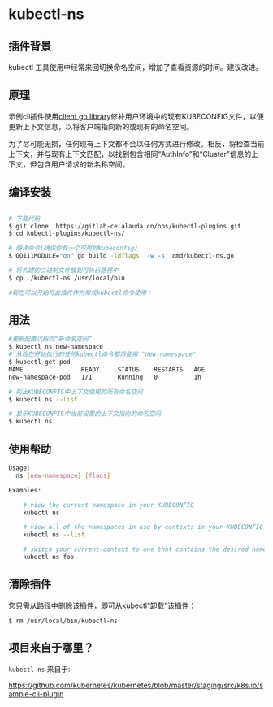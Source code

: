 # kubectl-ns


## 插件背景
kubectl 工具使用中经常来回切换命名空间，增加了查看资源的时间。建议改进。


## 原理

示例cli插件使用[client go library](https://github.com/kubernetes/client-go/tree/master/tools/clientcmd)修补用户环境中的现有KUBECONFIG文件，以便更新上下文信息，以将客户端指向新的或现有的命名空间。

为了尽可能无损，任何现有上下文都不会以任何方式进行修改。相反，将检查当前上下文，并与现有上下文匹配，以找到包含相同“AuthInfo”和“Cluster”信息的上下文，但包含用户请求的新名称空间。


## 编译安装

```sh

# 下载代码
$ git clone  https://gitlab-ce.alauda.cn/ops/kubectl-plugins.git
$ cd kubectl-plugins/kubectl-ns/

# 编译命令(确保你有一个可用的kubeconfig)
$ GO111MODULE="on" go build -ldflags '-w -s' cmd/kubectl-ns.go

# 将构建的二进制文件放到可执行路径中
$ cp ./kubectl-ns /usr/local/bin

#现在可以开始将此插件作为常规kubectl命令使用：
```

## 用法
```sh
#更新配置以指向“新命名空间”
$ kubectl ns new-namespace
# 从现在开始执行的任何kubectl命令都将使用 "new-namespace"
$ kubectl get pod
NAME                READY     STATUS    RESTARTS   AGE
new-namespace-pod   1/1       Running   0          1h

# 列出KUBECONFIG中上下文使用的所有命名空间
$ kubectl ns --list

# 显示KUBECONFIG中当前设置的上下文指向的命名空间
$ kubectl ns
```

## 使用帮助
```sh
Usage:
  ns [new-namespace] [flags]

Examples:

	# view the current namespace in your KUBECONFIG
	kubectl ns

	# view all of the namespaces in use by contexts in your KUBECONFIG
	kubectl ns --list

	# switch your current-context to one that contains the desired namespace
	kubectl ns foo
```

## 清除插件

您只需从路径中删除该插件，即可从kubectl“卸载”该插件：

    $ rm /usr/local/bin/kubectl-ns

## 项目来自于哪里？

`kubectl-ns` 来自于:

https://github.com/kubernetes/kubernetes/blob/master/staging/src/k8s.io/sample-cli-plugin